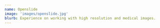 ```yaml
---
name: Openslide
image: 'images/openslide.jpg'
blurb: Experience on working with high resolution and medical images.
---
```

